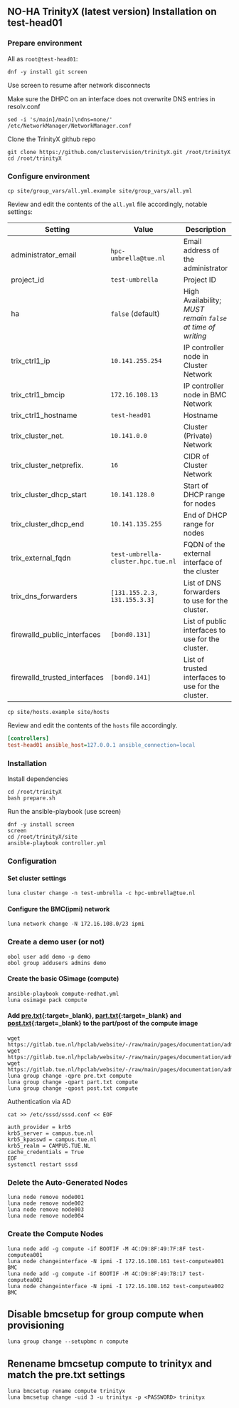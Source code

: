 ## NO-HA TrinityX (latest version) Installation on test-head01

### Prepare environment

All as `root@test-head01`:

```shell
dnf -y install git screen
```

Use screen to resume after network disconnects

Make sure the DHPC on an interface does not overwrite DNS entries in resolv.conf

```shell
sed -i 's/main]/main]\ndns=none/' /etc/NetworkManager/NetworkManager.conf
```

Clone the TrinityX github repo

```shell
git clone https://github.com/clustervision/trinityX.git /root/trinityX
cd /root/trinityX
```

### Configure environment

```shell
cp site/group_vars/all.yml.example site/group_vars/all.yml
```

Review and edit the contents of the `all.yml` file accordingly, notable settings:

| Setting                      | Value                         | Description                                                 |
|------------------------------|-------------------------------|-------------------------------------------------------------|
| administrator_email          | `hpc-umbrella@tue.nl`         | Email address of the administrator                          |
| project_id                   | `test-umbrella`               | Project ID                                                  |
| ha                           | `false` (default)             | High Availability; _MUST remain `false` at time of writing_ |
| trix_ctrl1_ip                | `10.141.255.254 `             | IP controller node in Cluster Network                       |
| trix_ctrl1_bmcip             | `172.16.108.13`               | IP controller node in BMC Network                           |
| trix_ctrl1_hostname          | `test-head01`                 | Hostname                                                    |
| trix_cluster_net.            | `10.141.0.0`                  | Cluster (Private) Network                                   | 
| trix_cluster_netprefix.      | `16`                          | CIDR of Cluster Network                                     |
| trix_cluster_dhcp_start      | `10.141.128.0`                | Start of DHCP range for nodes                               |
| trix_cluster_dhcp_end        | `10.141.135.255`              | End of DHCP range for nodes                                 |
| trix_external_fqdn           | `test-umbrella-cluster.hpc.tue.nl` | FQDN of the external interface of the cluster          |
| trix_dns_forwarders          | `[131.155.2.3, 131.155.3.3]`  | List of DNS forwarders to use for the cluster.              |
| firewalld_public_interfaces  | `[bond0.131]`                 | List of public interfaces to use for the cluster.           |
| firewalld_trusted_interfaces | `[bond0.141]`                 | List of trusted interfaces to use for the cluster.          |

```shell
cp site/hosts.example site/hosts
```

Review and edit the contents of the `hosts` file accordingly.

```ini
[controllers]
test-head01 ansible_host=127.0.0.1 ansible_connection=local
```

### Installation

Install dependencies
```shell
cd /root/trinityX
bash prepare.sh
```
Run the ansible-playbook (use screen)
```shell
dnf -y install screen
screen
cd /root/trinityX/site
ansible-playbook controller.yml
```

### Configuration

#### Set cluster settings

```shell
luna cluster change -n test-umbrella -c hpc-umbrella@tue.nl
```

#### Configure the BMC(ipmi) network

```shell
luna network change -N 172.16.108.0/23 ipmi
```

### Create a demo user (or not)

```shell
obol user add demo -p demo
obol group addusers admins demo
```

#### Create the basic OSimage (compute)

```shell
ansible-playbook compute-redhat.yml
luna osimage pack compute
```

#### Add [pre.txt](pre.txt){:target=_blank}, [part.txt](part.txt){:target=_blank} and [post.txt](post.txt){:target=_blank} to the part/post of the compute image

```shell
wget https://gitlab.tue.nl/hpclab/website/-/raw/main/pages/documentation/administration/trinityx/pre.txt
wget https://gitlab.tue.nl/hpclab/website/-/raw/main/pages/documentation/administration/trinityx/part.txt
wget https://gitlab.tue.nl/hpclab/website/-/raw/main/pages/documentation/administration/trinityx/post.txt
luna group change -qpre pre.txt compute
luna group change -qpart part.txt compute
luna group change -qpost post.txt compute
```

Authentication via AD

```shell
cat >> /etc/sssd/sssd.conf << EOF

auth_provider = krb5
krb5_server = campus.tue.nl
krb5_kpasswd = campus.tue.nl
krb5_realm = CAMPUS.TUE.NL
cache_credentials = True
EOF
systemctl restart sssd
```

### Delete the Auto-Generated Nodes
```shell
luna node remove node001
luna node remove node002
luna node remove node003
luna node remove node004
```

### Create the Compute Nodes
```shell
luna node add -g compute -if BOOTIF -M 4C:D9:8F:49:7F:8F test-computea001
luna node changeinterface -N ipmi -I 172.16.108.161 test-computea001 BMC
luna node add -g compute -if BOOTIF -M 4C:D9:8F:49:7B:17 test-computea002
luna node changeinterface -N ipmi -I 172.16.108.162 test-computea002 BMC
```

## Disable bmcsetup for group compute when provisioning

```shell
luna group change --setupbmc n compute
```

## Renename bmcsetup compute to trinityx and match the pre.txt settings
```shell
luna bmcsetup rename compute trinityx
luna bmcsetup change -uid 3 -u trinityx -p <PASSWORD> trinityx
```
